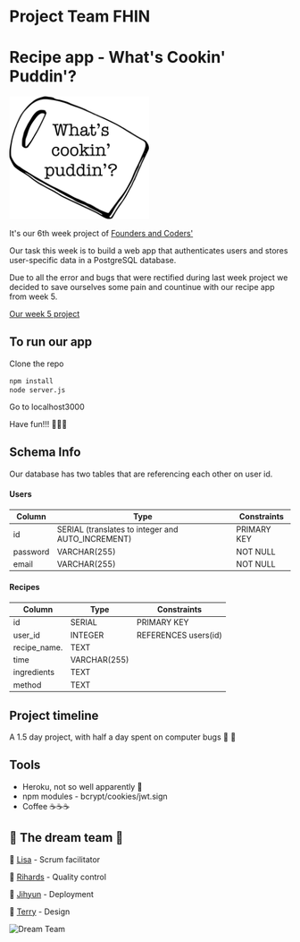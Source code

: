 # Project Team FHIN


# Recipe app - What's Cookin' Puddin'?

<img src="public/images/logo.png" alt="logo image" width="250rem">

It's our 6th week project of [Founders and Coders'](https://www.foundersandcoders.com/) 

Our task this week is to build a web app that authenticates users and stores user-specific data in a PostgreSQL database.


Due to all the error and bugs that were rectified during last week project we decided to save ourselves some pain and countinue with our recipe app from week 5.

[Our week 5 project](https://github.com/fac20/week5-FHIN)


## To run our app

Clone the repo


``` 
npm install
node server.js 
```

Go to localhost3000

Have fun!!! 🥳🥳🥳


## Schema Info

Our database has two tables that are referencing each other on user id.

#### Users

| Column     | Type                                              | Constraints |
| ---------- | ------------------------------------------------- | ----------- |
| id         | SERIAL (translates to integer and AUTO_INCREMENT) | PRIMARY KEY |
| password   | VARCHAR(255)                                      | NOT NULL    |
| email      | VARCHAR(255)                                      | NOT NULL


#### Recipes

| Column       | Type        | Constraints          |
| ------------ | ----------- | -------------------- |
| id           | SERIAL      | PRIMARY KEY          |
| user_id      | INTEGER     | REFERENCES users(id) |
| recipe_name. | TEXT        |                      |
| time         | VARCHAR(255)|                      |
| ingredients  | TEXT        |                      |
| method       | TEXT        |



## Project timeline

A 1.5 day project, with half a day spent on computer bugs :bug: :bug: 


## Tools

- Heroku, not so well apparently 🤪
- npm modules - bcrypt/cookies/jwt.sign 
- Coffee ☕️☕️☕️



## 🦄 The dream team 🦄

🌟 [Lisa](https://github.com/LiCern) - Scrum facilitator

🌟 [Rihards](https://github.com/RihardsJ) - Quality control

🌟 [Jihyun](https://github.com/Jihyun-Janghttps://github.com/Jihyun-Jang) - Deployment

🌟 [Terry](https://github.com/RunGT) - Design

![Dream Team](https://media.giphy.com/media/Q7vMieVa8cK0FgKqlr/giphy.gif)
